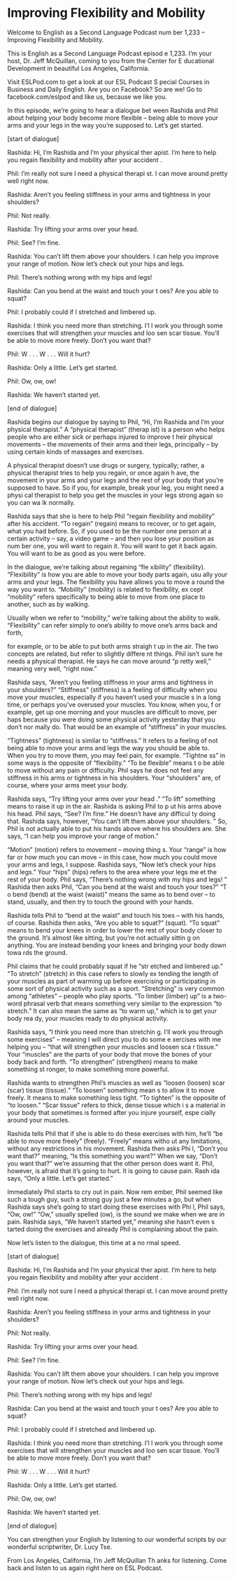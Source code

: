 # Improving Flexibility and Mobility

Welcome to English as a Second Language Podcast num ber 1,233 – Improving Flexibility and Mobility.  

This is English as a Second Language Podcast episod e 1,233. I’m your host, Dr. Jeff McQuillan, coming to you from the Center for E ducational Development in beautiful Los Angeles, California. 

Visit ESLPod.com to get a look at our ESL Podcast S pecial Courses in Business and Daily English. Are you on Facebook? So are we! Go to facebook.com/eslpod and like us, because we like you.  

In this episode, we’re going to hear a dialogue bet ween Rashida and Phil about helping your body become more flexible – being able  to move your arms and your legs in the way you’re supposed to. Let’s get started.  

[start of dialogue] 

Rashida: Hi, I’m Rashida and I’m your physical ther apist. I’m here to help you regain flexibility and mobility after your accident . 

Phil: I’m really not sure I need a physical therapi st. I can move around pretty well right now. 

Rashida: Aren’t you feeling stiffness in your arms and tightness in your shoulders?  

Phil: Not really. 

Rashida: Try lifting your arms over your head.  

Phil: See? I’m fine. 

Rashida: You can’t lift them above your shoulders. I can help you improve your range of motion. Now let’s check out your hips and legs. 

Phil: There’s nothing wrong with my hips and legs! 

Rashida: Can you bend at the waist and touch your t oes? Are you able to squat? 

Phil: I probably could if I stretched and limbered up.  

 Rashida: I think you need more than stretching. I’l l work you through some exercises that will strengthen your muscles and loo sen scar tissue. You’ll be able to move more freely. Don’t you want that? 

Phil: W . . . W . . . Will it hurt?  

Rashida: Only a little. Let’s get started. 

Phil: Ow, ow, ow! 

Rashida: We haven’t started yet. 

[end of dialogue] 

Rashida begins our dialogue by saying to Phil, “Hi,  I’m Rashida and I’m your physical therapist.” A “physical therapist” (therap ist) is a person who helps people who are either sick or perhaps injured to improve t heir physical movements – the movements of their arms and their legs, principally  – by using certain kinds of massages and exercises.  

A physical therapist doesn’t use drugs or surgery, typically; rather, a physical therapist tries to help you regain, or once again h ave, the movement in your arms and your legs and the rest of your body that you’re  supposed to have. So if you, for example, break your leg, you might need a physi cal therapist to help you get the muscles in your legs strong again so you can wa lk normally.  

Rashida says that she is here to help Phil “regain flexibility and mobility” after his accident. “To regain” (regain) means to recover, or  to get again, what you had before. So, if you used to be the number one person  at a certain activity – say, a video game – and then you lose your position as num ber one, you will want to regain it. You will want to get it back again. You will want to be as good as you were before.  

In the dialogue, we’re talking about regaining “fle xibility” (flexibility). “Flexibility” is how you are able to move your body parts again, usu ally your arms and your legs. The flexibility you have allows you to move a round the way you want to. “Mobility” (mobility) is related to flexibility, ex cept “mobility” refers specifically to being able to move from one place to another, such as by walking.  

Usually when we refer to “mobility,” we’re talking about the ability to walk. “Flexibility” can refer simply to one’s ability to move one’s arms back and forth,  

for example, or to be able to put both arms straigh t up in the air. The two concepts are related, but refer to slightly differe nt things. Phil isn’t sure he needs a physical therapist. He says he can move around “p retty well,” meaning very well, “right now.”  

Rashida says, “Aren’t you feeling stiffness in your  arms and tightness in your shoulders?” “Stiffness” (stiffness) is a feeling of  difficulty when you move your muscles, especially if you haven’t used your muscle s in a long time, or perhaps you’ve overused your muscles. You know, when you, f or example, get up one morning and your muscles are difficult to move, per haps because you were doing some physical activity yesterday that you don’t nor mally do. That would be an example of “stiffness” in your muscles.  

“Tightness” (tightness) is similar to “stiffness.” It refers to a feeling of not being able to move your arms and legs the way you should be able to. When you try to move them, you may feel pain, for example. “Tightne ss” in some ways is the opposite of “flexibility.” “To be flexible” means t o be able to move without any pain or difficulty. Phil says he does not feel any stiffness in his arms or tightness in his shoulders. Your “shoulders” are, of course, where your arms meet your body.  

Rashida says, “Try lifting your arms over your head .” “To lift” something means to raise it up in the air. Rashida is asking Phil to p ut his arms above his head. Phil says, “See? I’m fine.” He doesn’t have any difficul ty doing that. Rashida says, however, “You can’t lift them above your shoulders. ” So, Phil is not actually able to put his hands above where his shoulders are. She  says, “I can help you improve your range of motion.”  

“Motion” (motion) refers to movement – moving thing s. Your “range” is how far or how much you can move – in this case, how much you could move your arms and legs, I suppose. Rashida says, “Now let’s check  your hips and legs.” Your “hips” (hips) refers to the area where your legs me et the rest of your body. Phil says, “There’s nothing wrong with my hips and legs! ” Rashida then asks Phil, “Can you bend at the waist and touch your toes?” “T o bend (bend) at the waist (waist)” means the same as to bend over – to stand,  usually, and then try to touch the ground with your hands.  

Rashida tells Phil to “bend at the waist” and touch  his toes – with his hands, of course. Rashida then asks, “Are you able to squat?”  (squat). “To squat” means to bend your knees in order to lower the rest of your body closer to the ground. It’s almost like sitting, but you’re not actually sittin g on anything. You are instead bending your knees and bringing your body down towa rds the ground.   

 Phil claims that he could probably squat if he “str etched and limbered up.” “To stretch” (stretch) in this case refers to slowly ex tending the length of your muscles as part of warming up before exercising or participating in some sort of physical activity such as a sport. “Stretching” is very common among “athletes” – people who play sports. “To limber (limber) up” is a two-word phrasal verb that means something very similar to the expression “to stretch.” It can also mean the same as “to warm up,” which is to get your body rea dy, your muscles ready to do physical activity.  

Rashida says, “I think you need more than stretchin g. I’ll work you through some exercises” – meaning I will direct you to do some e xercises with me helping you – “that will strengthen your muscles and loosen sca r tissue.” Your “muscles” are the parts of your body that move the bones of your body back and forth. “To strengthen” (strengthen) means to make something st ronger, to make something more powerful.  

Rashida wants to strengthen Phil’s muscles as well as “loosen (loosen) scar (scar) tissue (tissue).” “To loosen” something mean s to allow it to move freely. It means to make something less tight. “To tighten” is  the opposite of “to loosen.” “Scar tissue” refers to thick, dense tissue which i s a material in your body that sometimes is formed after you injure yourself, espe cially around your muscles.  

Rashida tells Phil that if she is able to do these exercises with him, he’ll “be able to move more freely” (freely). “Freely” means witho ut any limitations, without any restrictions in his movement. Rashida then asks Phi l, “Don’t you want that?” meaning, “Is this something you want?” When we say,  “Don’t you want that?” we’re assuming that the other person does want it. Phil, however, is afraid that it’s going to hurt. It is going to cause pain. Rash ida says, “Only a little. Let’s get started.”  

Immediately Phil starts to cry out in pain. Now rem ember, Phil seemed like such a tough guy, such a strong guy just a few minutes a go, but when Rashida says she’s going to start doing these exercises with Phi l, Phil says, “Ow, ow!” “Ow,” usually spelled (ow), is the sound we make when we are in pain. Rashida says, “We haven’t started yet,” meaning she hasn’t even s tarted doing the exercises and already Phil is complaining about the pain.  

Now let’s listen to the dialogue, this time at a no rmal speed. 

[start of dialogue] 

Rashida: Hi, I’m Rashida and I’m your physical ther apist. I’m here to help you regain flexibility and mobility after your accident . 

Phil: I’m really not sure I need a physical therapi st. I can move around pretty well right now. 

Rashida: Aren’t you feeling stiffness in your arms and tightness in your shoulders?  

Phil: Not really. 

Rashida: Try lifting your arms over your head.  

Phil: See? I’m fine. 

Rashida: You can’t lift them above your shoulders. I can help you improve your range of motion. Now let’s check out your hips and legs. 

Phil: There’s nothing wrong with my hips and legs! 

Rashida: Can you bend at the waist and touch your t oes? Are you able to squat? 

Phil: I probably could if I stretched and limbered up. 

Rashida: I think you need more than stretching. I’l l work you through some exercises that will strengthen your muscles and loo sen scar tissue. You’ll be able to move more freely. Don’t you want that? 

Phil: W . . . W . . . Will it hurt?  

Rashida: Only a little. Let’s get started. 

Phil: Ow, ow, ow! 

Rashida: We haven’t started yet. 

[end of dialogue] 

You can strengthen your English by listening to our  wonderful scripts by our wonderful scriptwriter, Dr. Lucy Tse. 

 From Los Angeles, California, I’m Jeff McQuillan Th anks for listening. Come back and listen to us again right here on ESL Podcast. 

